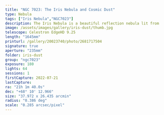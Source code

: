 ```yaml
---
title: "NGC 7023: The Iris Nebula and Cosmic Dust"
type: Nebula
tags: ["Iris Nebula","NGC7023"]
description: The Iris Nebula is a beautiful reflection nebula lit from behind by a bright star. Although the beautiful blue core is easily visible even with regular camera lenses, it takes dark skies and long exposures to bring out the subtle ripples of dust that appear to expand from the center.
image: /assets/images/gallery/iris-dust/thumb.jpg
telescope: Celestron EdgeHD 9.25
length: "1645mm"
printurl: /gallery/20023740/photo/2681717504
signature: true
aperture: "235mm"
folder: iris-dust
group: "ngc7023"
exposure: 180
lights: 64
sessions: 1
firstCapture: 2022-07-21 
lastCapture:
ra: "21h 1m 40.0s"
dec: "+68° 10' 12.966"
size: "37.972 x 26.435 arcmin"
radius: "0.386 deg"
scale: "0.285 arcsec/pixel"
---
```

